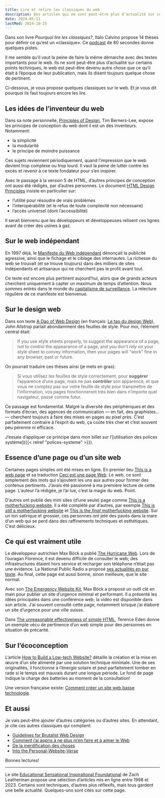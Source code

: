 ```yaml
---
title: Lire et relire les classiques du web
description: Des articles qui ne sont peut-être plus d’actualité sur certains points techniques, mais qui disent toujours quelque chose de pertinent parfois 25 ans après leur mise en ligne.
date: 2024-05-11
lastMod: 2024-10-25
---
```


Dans son livre *Pourquoi lire les classiques?*, Italo Calvino propose 14 thèses pour définir ce qu’est un «classique».
Ce [podcast](https://www.radiofrance.fr/franceinter/podcasts/les-80-de-nicolas-demorand/pourquoi-lire-les-classiques-4967560) de 80 secondes donne quelques pistes.

Il me semble qu’il vaut la peine de faire la même démarche avec des textes importants pour le web.
Ils ne sont peut-être plus d’actualité sur certains points techniques, le web est peut-être devenu autre chose que ce qu’il était à l’époque de leur publication, mais ils disent toujours quelque chose de pertinent.

Ci-dessous, je vous  propose quelques classiques sur le web.
Et je vous dit pourquoi ils faut toujours encore les lire.

## Les idées de l’inventeur du web

Dans sa note personnelle, [Principles of Design](https://www.w3.org/DesignIssues/Principles.html), Tim Berners-Lee, expose les principes de conception du web dont il est un des inventeurs.
Notamment:

- la simplicité
- la modularité
- le principe de moindre puissance

Ces sujets reviennent périodiquement, quand l’impression que le web devient trop complexe ou trop lourd.
Il vaut la peine de lutter contre les excès et revenir à ce texte fondateur pour s’en inspirer.

Avec le passage à la version 5 de HTML, d’autres principes de conception ont aussi été rédigés, par d’autres personnes.
Le document [HTML Design Principles](https://www.w3.org/TR/html-design-principles/) insiste en particulier sur:

- l’utilité pour résoudre de vrais problèmes
- l’interopérabilité (et le refus de toute complexité non nécessaire)
- l’accès universel (dont l’accessibilité)

Il serait bienvenu que les développeurs et développeuses relisent ces lignes avant de créer des usines à gaz.

## Sur le web indépendant

En 1997 déjà, le [Manifeste du Web indépendant](https://www.uzine.net/article60.html) dénonçait la publicité agressive, ainsi que le fichage et le ciblage des internautes.
La richesse du web se trouvait (et se trouve toujours) dans des milliers de sites indépendants et artisanaux qui ne cherchent pas le profit avant tout.

Ce texte est encore plus pertinent aujourd’hui, alors que de grands acteurs cherchent uniquement à capter un maximum de temps d’attention.
Nous sommes entrés dans le monde du [capitalisme de surveillance](https://www.monde-diplomatique.fr/2019/01/ZUBOFF/59443).
La relecture régulière de ce manifeste est bienvenue.

## Sur le design web

 Dans son texte [A Dao of Web Design](https://alistapart.com/article/dao/) (en français: [Le tao du design Web](https://www.pompage.net/traduction/dao)), John Allstrop parlait abondamment des feuilles de style.
 Pour moi, l’élément central était:

 > If you use style sheets properly, to suggest the appearance of a page, not to control the appearance of a page, and you don’t *rely* on your style sheet to convey information, then your pages will “work” fine in any browser, past or future.

 On pourrait traduire ces thèses ainsi (je mets en gras):

 > Si vous utilisez les feuilles de style correctement, pour **suggérer** l’apparence d’une page, mais ne pas **contrôler** son apparence, et que vous ne comptez pas sur votre feuille de style pour transmettre de l’information, vos pages fonctionneront très bien dans n’importe quel navigateur, passé comme futur.

Ce passage est fondamental.
Malgré la diversité des périphériques et des formats d’écran, des agences de communication — en fait, des graphistes... — cherchent toujours à faire des mises en pages au pixel près.
C’est parfaitement contraire à l’esprit du web, ça coûte très cher et c’est souvent peu pérenne ni efficace.

J’essaie d’appliquer ce principe dans mon billet sur l’[utilisation des polices système]({{< relref "polices-systeme" >}}).

## Essence d’une page ou d’un site web

Certaines pages simples ont été mises en ligne.
En premier lieu [This is a web page](https://justinjackson.ca/words.html) et sa traduction [Ceci est une page Web](https://justinjackson.ca/words_fr.html).
Le web, ce sont simplement des mots qui s’ajoutent les uns aux autres pour former des contenus pertinents.
J’avais été passionné à ma première lecture de cette page.
L’auteur l’a rédigée, je l’ai lue, c’est la magie du web.
Point.

D’autres ont publié des mini sites (d’une seule) page comme [This is a motherfucking website](https://motherfuckingwebsite.com/).
Il a été complété par d’autres, par exemple [This is *still* a motherfucking website](http://bettermotherfuckingwebsite.com/) et [This is the *final* motherfucking website](https://perfectmotherfuckingwebsite.com/).
Sur un ton satirique et grossier, ces personnes ont jeté des pavés dans la mare d’un web qui se perd dans des raffinements techniques et esthétiques.
C’est délicieux.

## Ce qui est vraiment utile

Le développeur autrichien Max Böck a publié [The Hurricane Web](https://mxb.dev/blog/hurricane-web/).
Lors de l’ouragan Florence, il est devenu difficile de consulter le web; des infrastructures étaient hors service et recharger son téléphone n’était pas une évidence.
La National Public Radio a proposé [ses actualités en pur texte](https://text.npr.org/).
Au final, cette page est aussi bonne, sinon meilleure, que le site normal.

Avec son [The Emergency Website Kit](https://mxb.dev/blog/emergency-website-kit/), Max Böck a proposé un outil clé en main pour publier un site d’urgence minimal et performant.
Il a présenté les idées principales dans une conférence web; la vidéo est disponible dans son article.
J’ai souvent consulté cette page, notamment lorsque j’ai élaboré un site d’urgence pour une ville suisse.

Dans [The unreasonable effectiveness of simple HTML](https://shkspr.mobi/blog/2021/01/the-unreasonable-effectiveness-of-simple-html/), Terence Eden donne un exemple vécu de pertinence d’un web simple pour des personnes en situation de précarité.

## Sur l’écoconception

L’article [How to Build a Low-tech Website?](https://solar.lowtechmagazine.com/2018/09/how-to-build-a-low-tech-website/) détaille la création et la mise en œuvre d’un site alimenté par une solution technique minimale.
Une de ses originalités, il fonctionne à l’énergie solaire et peut parfaitement tomber en rade si le temps est mauvais durant une longue période.
Le fond de page indique la charge des batteries au moment de la consultation!

 Une version française existe: [Comment créer un site web basse technologie](https://solar.lowtechmagazine.com/fr/2018/09/how-to-build-a-low-tech-website/).

## Et aussi

Je vais peut-être ajouter d’autres catégories ou d’autres sites.
En attendant, je cite ces autres classiques qui comptent:

- [Guidelines for Brutalist Web Design](https://brutalist-web.design/)
- [Comment j’ai appris à ne plus m’en faire et à aimer le Web](https://ploum.net/comment-jai-appris-a-ne-plus-men-faire-et-a-aimer-le-web/index.html)
- [De la merdification des choses](https://ploum.net/2023-06-15-merdification.html)
- [Into the Personal-Website-Verse](https://matthiasott.com/articles/into-the-personal-website-verse)

Bonnes lectures!

----

Le site [Educational Sensational Inspirational Foundational](https://esif.dev/) de Zach Leatherman propose une sélection d’articles mis en ligne entre 1998 et 2023.
Certains sont techniques, d’autres plus réflexifs, mais tous gardent une belle actualité.
Quelques-uns sont cités sur cette page.
